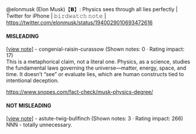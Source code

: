 @elonmusk (Elon Musk)【𝗕】: Physics sees through all lies perfectly | Twitter for iPhone | 𝚋𝚒𝚛𝚍𝚠𝚊𝚝𝚌𝚑 𝚗𝚘𝚝𝚎 | https://twitter.com/elonmusk/status/1940029010693472616

#### MISLEADING

[[view note]](https://x.com/i/birdwatch/n/1940031325139808364) - congenial-raisin-curassow (Shown notes: 0 · Rating impact: 17)\
This is a metaphorical claim, not a literal one. Physics, as a science, studies the fundamental laws governing the universe—matter, energy, space, and time. It doesn’t “see” or evaluate lies, which are human constructs tied to intentional deception.

https://www.snopes.com/fact-check/musk-physics-degree/

#### NOT MISLEADING

[[view note]](https://x.com/i/birdwatch/n/1940032036820967919) - astute-twig-bullfinch (Shown notes: 3 · Rating impact: 266)\
NNN - totally unnecessary.
